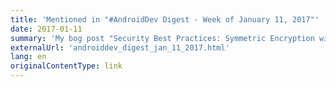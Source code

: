 ```yaml
---
title: 'Mentioned in "#AndroidDev Digest - Week of January 11, 2017"'
date: 2017-01-11
summary: 'My bog post "Security Best Practices: Symmetric Encryption with AES in Java and Android" was mentioned in the AndroidDev Digest newsletter.'
externalUrl: 'androiddev_digest_jan_11_2017.html'
lang: en
originalContentType: link
---
```

